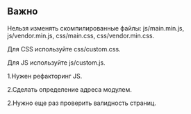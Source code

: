 ## **Важно**
Нельзя изменять скомпилированные файлы: js/main.min.js, js/vendor.min.js, css/main.css, css/vendor.min.css.

Для CSS используйте css/custom.css.

Для JS используйте js/custom.js.

1.Нужен рефакторинг JS.

2.Сделать определение адреса модулем.

2.Нужно еще раз проверить валидность страниц.